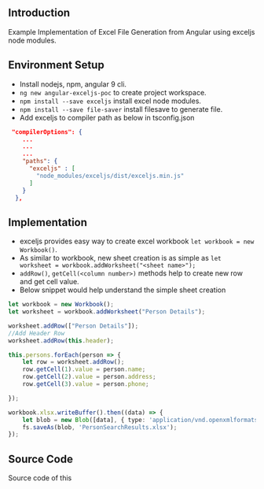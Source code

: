 ## Introduction
Example Implementation of Excel File Generation from Angular using exceljs node modules.

## Environment Setup
* Install nodejs, npm, angular 9 cli.
* `ng new angular-exceljs-poc` to create project workspace.
* `npm install --save exceljs` install excel node modules.
* `npm install --save file-saver` install filesave to generate file.
* Add exceljs to compiler path as below in tsconfig.json
```json
 "compilerOptions": {
    ...
    ...
    ...
    "paths": {
      "exceljs" : [
        "node_modules/exceljs/dist/exceljs.min.js"
      ]
    }
  },
```

## Implementation
* exceljs provides easy way to create excel workbook `let workbook = new Workbook()`. 
* As similar to workbook, new sheet creation is as simple as `let worksheet = workbook.addWorksheet("<sheet name>");`
* `addRow()`, `getCell(<column number>)` methods help to create new row and get cell value.
* Below snippet would help understand the simple sheet creation 
```typescript
let workbook = new Workbook();
let worksheet = workbook.addWorksheet("Person Details");

worksheet.addRow(["Person Details"]);
//Add Header Row
worksheet.addRow(this.header);

this.persons.forEach(person => {
    let row = worksheet.addRow();
    row.getCell(1).value = person.name;
    row.getCell(2).value = person.address;
    row.getCell(3).value = person.phone;

});

workbook.xlsx.writeBuffer().then((data) => {
    let blob = new Blob([data], { type: 'application/vnd.openxmlformats-officedocument.spreadsheetml.sheet' });
    fs.saveAs(blob, 'PersonSearchResults.xlsx');
});
```

## Source Code
Source code of this 







